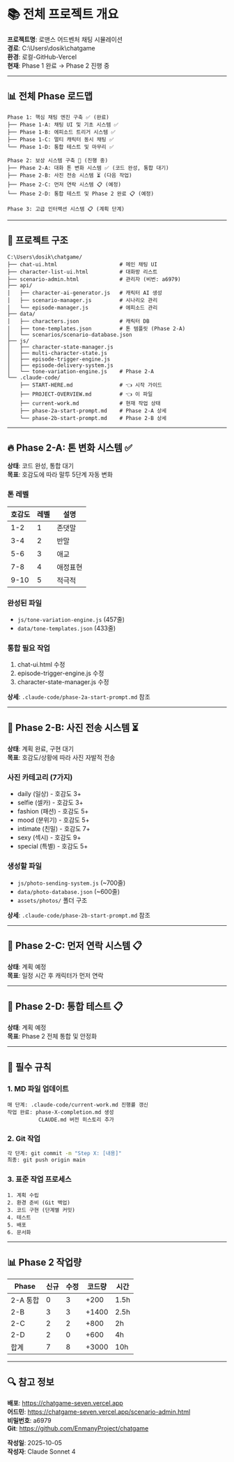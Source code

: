 # 📚 전체 프로젝트 개요

**프로젝트명**: 로맨스 어드벤처 채팅 시뮬레이션  
**경로**: C:\Users\dosik\chatgame  
**환경**: 로컬-GitHub-Vercel  
**현재**: Phase 1 완료 → Phase 2 진행 중  

---

## 📊 전체 Phase 로드맵

```
Phase 1: 핵심 채팅 엔진 구축 ✅ (완료)
├── Phase 1-A: 채팅 UI 및 기초 시스템 ✅
├── Phase 1-B: 에피소드 트리거 시스템 ✅
├── Phase 1-C: 멀티 캐릭터 동시 채팅 ✅
└── Phase 1-D: 통합 테스트 및 마무리 ✅

Phase 2: 보상 시스템 구축 🚧 (진행 중)
├── Phase 2-A: 대화 톤 변화 시스템 ✅ (코드 완성, 통합 대기)
├── Phase 2-B: 사진 전송 시스템 ⏳ (다음 작업)
├── Phase 2-C: 먼저 연락 시스템 📋 (예정)
└── Phase 2-D: 통합 테스트 및 Phase 2 완료 📋 (예정)

Phase 3: 고급 인터랙션 시스템 📋 (계획 단계)
```

---

## 📁 프로젝트 구조

```
C:\Users\dosik\chatgame/
├── chat-ui.html                    # 메인 채팅 UI
├── character-list-ui.html          # 대화방 리스트
├── scenario-admin.html             # 관리자 (비번: a6979)
├── api/
│   ├── character-ai-generator.js   # 캐릭터 AI 생성
│   ├── scenario-manager.js         # 시나리오 관리
│   └── episode-manager.js          # 에피소드 관리
├── data/
│   ├── characters.json             # 캐릭터 DB
│   ├── tone-templates.json         # 톤 템플릿 (Phase 2-A)
│   └── scenarios/scenario-database.json
├── js/
│   ├── character-state-manager.js
│   ├── multi-character-state.js
│   ├── episode-trigger-engine.js
│   ├── episode-delivery-system.js
│   └── tone-variation-engine.js    # Phase 2-A
└── .claude-code/
    ├── START-HERE.md               # 👈 시작 가이드
    ├── PROJECT-OVERVIEW.md         # 👈 이 파일
    ├── current-work.md             # 현재 작업 상태
    ├── phase-2a-start-prompt.md    # Phase 2-A 상세
    └── phase-2b-start-prompt.md    # Phase 2-B 상세
```

---

## 🔥 Phase 2-A: 톤 변화 시스템 ✅

**상태**: 코드 완성, 통합 대기  
**목표**: 호감도에 따라 말투 5단계 자동 변화

### 톤 레벨
| 호감도 | 레벨 | 설명 |
|--------|------|------|
| 1-2 | 1 | 존댓말 |
| 3-4 | 2 | 반말 |
| 5-6 | 3 | 애교 |
| 7-8 | 4 | 애정표현 |
| 9-10 | 5 | 적극적 |

### 완성된 파일
- `js/tone-variation-engine.js` (457줄)
- `data/tone-templates.json` (433줄)

### 통합 필요 작업
1. chat-ui.html 수정
2. episode-trigger-engine.js 수정
3. character-state-manager.js 수정

**상세**: `.claude-code/phase-2a-start-prompt.md` 참조

---

## 📸 Phase 2-B: 사진 전송 시스템 ⏳

**상태**: 계획 완료, 구현 대기  
**목표**: 호감도/상황에 따라 사진 자발적 전송

### 사진 카테고리 (7가지)
- daily (일상) - 호감도 3+
- selfie (셀카) - 호감도 3+
- fashion (패션) - 호감도 5+
- mood (분위기) - 호감도 5+
- intimate (친밀) - 호감도 7+
- sexy (섹시) - 호감도 9+
- special (특별) - 호감도 5+

### 생성할 파일
- `js/photo-sending-system.js` (~700줄)
- `data/photo-database.json` (~600줄)
- `assets/photos/` 폴더 구조

**상세**: `.claude-code/phase-2b-start-prompt.md` 참조

---

## 💬 Phase 2-C: 먼저 연락 시스템 📋

**상태**: 계획 예정  
**목표**: 일정 시간 후 캐릭터가 먼저 연락

---

## 🧪 Phase 2-D: 통합 테스트 📋

**상태**: 계획 예정  
**목표**: Phase 2 전체 통합 및 안정화

---

## 🚨 필수 규칙

### 1. MD 파일 업데이트
```
매 단계: .claude-code/current-work.md 진행률 갱신
작업 완료: phase-X-completion.md 생성
          CLAUDE.md 버전 히스토리 추가
```

### 2. Git 작업
```bash
각 단계: git commit -m "Step X: [내용]"
최종: git push origin main
```

### 3. 표준 작업 프로세스
```
1. 계획 수립
2. 환경 준비 (Git 백업)
3. 코드 구현 (단계별 커밋)
4. 테스트
5. 배포
6. 문서화
```

---

## 📊 Phase 2 작업량

| Phase | 신규 | 수정 | 코드량 | 시간 |
|-------|------|------|--------|------|
| 2-A 통합 | 0 | 3 | +200 | 1.5h |
| 2-B | 3 | 3 | +1400 | 2.5h |
| 2-C | 2 | 2 | +800 | 2h |
| 2-D | 2 | 0 | +600 | 4h |
| 합계 | 7 | 8 | +3000 | 10h |

---

## 🔍 참고 정보

**배포**: https://chatgame-seven.vercel.app  
**어드민**: https://chatgame-seven.vercel.app/scenario-admin.html  
**비밀번호**: a6979  
**Git**: https://github.com/EnmanyProject/chatgame  

**작성일**: 2025-10-05  
**작성자**: Claude Sonnet 4
